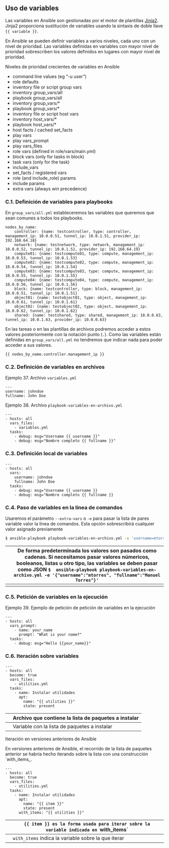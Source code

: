 ## Uso de variables

Las variables en Ansible son gestionadas por el motor de plantillas [Jinja2](http://jinja.pocoo.org/). Jinja2 proporciona sustitución de variables usando la sintaxis de doble llave `{{ variable }}`.

En Ansible se pueden definir variables a varios niveles, cada uno con un nivel de prioridad. Las variables definidas en variables con mayor  nivel de prioridad sobrescriben los valores definidos en lugares con  mayor nivel de prioridad.

Niveles de prioridad crecientes de variables en Ansible

- command line values (eg “-u user”)
- role defaults
- inventory file or script group vars
- inventory group_vars/all
- playbook group_vars/all
- inventory group_vars/*
- playbook group_vars/*
- inventory file or script host vars
- inventory host_vars/*
- playbook host_vars/*
- host facts / cached set_facts
- play vars
- play vars_prompt
- play vars_files
- role vars (defined in role/vars/main.yml)
- block vars (only for tasks in block)
- task vars (only for the task)
- include_vars
- set_facts / registered vars
- role (and include_role) params
- include params
- extra vars (always win precedence)

### C.1. Definición de variables para playbooks

En `group_vars/all.yml` estableceremos las variables que queremos que sean comunes a todos los playbooks.

```
nodes_by_name:
    controller: {name: testcontroller, type: controller, management_ip: 10.0.0.51, tunnel_ip: 10.0.1.51, provider_ip: 192.168.64.18}
    network: {name: testnetwork, type: network, management_ip: 10.0.0.52, tunnel_ip: 10.0.1.52, provider_ip: 192.168.64.19}
    compute01: {name: testcompute01, type: compute, management_ip: 10.0.0.53, tunnel_ip: 10.0.1.53}
    compute02: {name: testcompute02, type: compute, management_ip: 10.0.0.54, tunnel_ip: 10.0.1.54}
    compute03: {name: testcompute03, type: compute, management_ip: 10.0.0.55, tunnel_ip: 10.0.1.55}
    compute04: {name: testcompute04, type: compute, management_ip: 10.0.0.56, tunnel_ip: 10.0.1.56}
    block: {name: testcontroller, type: block, management_ip: 10.0.0.51, tunnel_ip: 10.0.1.51}
    object01: {name: testobject01, type: object, management_ip: 10.0.0.61, tunnel_ip: 10.0.1.61}
    object02: {name: testobject02, type: object, management_ip: 10.0.0.62, tunnel_ip: 10.0.1.62}
    shared: {name: testshared, type: shared, management_ip: 10.0.0.63, tunnel_ip: 10.0.1.63, provider_ip: 10.0.0.63}
```

En las tareas o en las plantillas de archivos podremos acceder a estos valores posteriormente con la notación punto (`.`). Como las variables están definidas en `group_vars/all.yml` no tendremos que indicar nada para poder acceder a sus valores.

```
{{ nodes_by_name.controller.management_ip }}
```

### C.2. Definición de variables en archivos

Ejemplo 37. Archivo `variables.yml`

```
---
username: johndoe
fullname: John Doe
```

Ejemplo 38. Archivo `playbook-variables-en-archivo.yml`

```
---
- hosts: all
  vars_files:
    - variables.yml
  tasks:
    - debug: msg="Username {{ username }}"
    - debug: msg="Nombre completo {{ fullname }}"
```

### C.3. Definición local de variables

```
---
- hosts: all
  vars:
    username: johndoe
    fullname: John Doe
  tasks:
    - debug: msg="Username {{ username }}
    - debug: msg="Nombre completo {{ fullname }}
```

### C.4. Paso de variables en la línea de comandos

Usaremos el parámetro `--extra-vars` o `-e`  para pasar la lista de pares variable valor la línea de comandos. Esta  opción sobrescribirá cualquier valor asignado previamente

```bash
$ ansible-playbook playbook-variables-en-archivo.yml -e 'username=mtorres fullname="Manuel Torres"'
```

|      | De forma predeterminada los valores son pasados como cadenas. Si  necesitamos pasar valores númericos, booleanos, listas u otro tipo, las  variables se deben pasar como JSON  `$  ansible-playbook playbook-variables-en-archivo.yml -e '{"username":"mtorres", "fullname":"Manuel Torres"}'` |
| ---- | ------------------------------------------------------------ |
|      |                                                              |

### C.5. Petición de variables en la ejecución

Ejemplo 39. Ejemplo de petición de petición de variables en la ejecución

```
---
- hosts: all
  vars_prompt:
    - name: your_name
      prompt: "What is your name?"
  tasks:
    - debug: msg="Hello {{your_name}}"
```

### C.6. Iteración sobre variables

```
---
- hosts: all
  become: true
  vars_files:
    - utilities.yml 
  tasks:
    - name: Instalar utilidades
      apt:
        name: "{{ utilities }}" 
        state: present
```

|      | Archivo que contiene la lista de paquetes a instalar |
| ---- | ---------------------------------------------------- |
|      | Variable con la lista de paquetes a instalar         |

Iteración en versiones anteriores de Ansible

En versiones anteriores de Ansible, el recorrido de la lista de  paquetes anterior se habría hecho iterando sobre la lista con una  construcción `with_items_.

```
---
- hosts: all
  become: true
  vars_files:
    - utilities.yml
  tasks:
    - name: Instalar utilidades
      apt:
        name: "{{ item }}" 
        state: present
      with_items: "{{ utilities }}" 
```

|      | `{{ item }} es la forma usada para iterar sobre la variable indicada en `with_items` |
| ---- | ------------------------------------------------------------ |
|      | `with_items` indica la variable sobre la que iterar          |